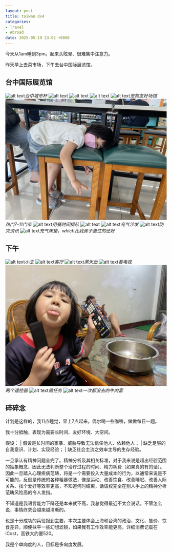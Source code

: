 ```yaml
---
layout: post
title: taiwan dx4
categories:
- Travel
- Abroad
date: 2025-05-19 23:02 +0800
---
```

今天从1am睡到3pm。起来头眩晕、很难集中注意力。

昨天早上去菜市场，下午去台中国际展览馆。

## 台中国际展览馆

![alt text](/assets/2025-05/微信图片_20250519223104.jpg)_台中城市杯_
![alt text](/assets/2025-05/微信图片_20250519223106.jpg)
![alt text](/assets/2025-05/微信图片_20250519223107.jpg) 
![alt text](/assets/2025-05/微信图片_20250519223108.jpg)
![alt text](/assets/2025-05/df141c4b50f0d778f285108448db84a.jpg)_宠物友好场馆_
![alt text](/assets/2025-05/微信图片_20250519223109.jpg)_热门7-11门市_
![alt text](/assets/2025-05/ac2c42873f33c4e1591e63ee9bba1ac.jpg)_用餐时间排队_
![alt text](/assets/2025-05/76811ca64c992b992069c6a782731bf.jpg)
![alt text](/assets/2025-05/1d9753e3ca997e8207d214c73858fab.jpg)_充气沙发_
![alt text](/assets/2025-05/4e042044786096ba229ae2fff39e97b.jpg)_防灾资讯_
![alt text](/assets/2025-05/7996dea96aa47ef6d74c6c3445acc35.jpg)_充气床垫，which比我房子里住的还好_

## 下午

![alt text](/assets/2025-05/9828a224549ab16b37d1362dc48210f.jpg)_小玉_
![alt text](/assets/2025-05/d583d6fb3ca7fe40ea8cc7ffcb20118.jpg)_客厅_
![alt text](/assets/2025-05/786cc5823e35fedaa8b126b3f25be8d.jpg)_黑米血_
![alt text](/assets/2025-05/ef18f5d41d1a3164d6155ed58bdd7e2.jpg)_看电视_
![alt text](/assets/2025-05/476e35c15418b48b666380c512e7113.jpg)_两个遥控器_
![alt text](/assets/2025-05/bc27f70942e5a068adc2e20a9788014.jpg)_做任务_
![alt text](/assets/2025-05/fbf96dd00bbdb3e362ce2900959e379.jpg)_一次都没去的牛肉富_

## 碎碎念
计划是这样的，我11点睡觉，早上7点起来。偶尔喝一些咖啡，做做每日一题。

我十分抵触，表现为需要长时间、友好环境、大空间。

假设：
| 假设是长时间的家暴、威胁导致无法信任他人、依赖他人；
| 缺乏足够的自我意识、计划、实现经验；
| 缺乏社会主流之效率主导的生存经验。

一旦承认有精神问题全完了。精神分析及其相关标准，对于我来说是超出经验范围的抽象概念，因此无法判断整个治疗过程的时间、精力耗费（如果真的有的话）。因此一旦踏入心理疾病范畴，将是一个需要投入大量成本的行为，以通常来说是不可能的，反倒是传统的各种粗暴做法，像是运动、改善饮食、改善睡眠、改善人际关系、找个爱好等效率更高，不知道何时结束，话语权完全在别人手上的精神分析范畴风险高的令人发指。

不知道是我语言能力下降还是本来就不高，我总觉得最近不太会说话。不管怎么说，事情终究会越来越清晰的。

也是十分成功的兵役报到主要，本次主要体会上海和台湾的政治、文化、售价、饮食差异，顺便抹平一些幻想滤镜，如果我有工作效率能更高，详细消费记载在iCost，高铁大约要520。

我是个单向度的人，目标是多向度发展。



